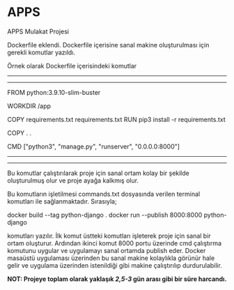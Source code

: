 # APPS
APPS Mulakat Projesi

Dockerfile eklendi. Dockerfile içerisine sanal makine oluşturulması için gerekli komutlar yazıldı. 

Örnek olarak Dockerfile içerisindeki komutlar

****************************************************************
****************************************************************
FROM python:3.9.10-slim-buster

WORKDIR /app

COPY requirements.txt requirements.txt
RUN pip3 install -r requirements.txt

COPY . .

CMD ["python3", "manage.py", "runserver", "0.0.0.0:8000"]
****************************************************************
****************************************************************

Bu komutlar çalıştırılarak proje için sanal ortam kolay bir şekilde oluşturulmuş olur ve proje ayağa kalkmış olur.

Bu komutların işletilmesi commands.txt dosyasında verilen terminal komutları ile sağlanmaktadır. Sırasıyla;

docker build --tag python-django . 
docker run --publish 8000:8000 python-django

komutları yazılır. İlk komut üstteki komutları işleterek proje için sanal bir ortam oluşturur. Ardından ikinci komut 8000 portu üzerinde cmd
çalıştırma komutunu uygular ve uygulamayı sanal ortamda publish eder. Docker masaüstü uygulaması üzerinden bu sanal makine kolaylıkla görünür hale
gelir ve uygulama üzerinden istenildiği gibi makine çalıştırılıp durdurulabilir.

**NOT: Projeye toplam olarak yaklaşık _2,5-3_ gün arası gibi bir süre harcandı.**
